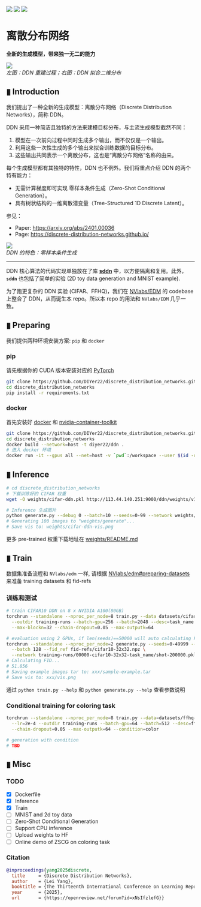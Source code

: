 <a href="https://discrete-distribution-networks.github.io/"><img src="https://img.shields.io/static/v1?label=Page&message=github.io&color=blue"></a>
<a href="https://arxiv.org/abs/2401.00036"><img src="https://img.shields.io/badge/arXiv-2401.00036-b31b1b.svg"></a>
<a href="https://openreview.net/forum?id=xNsIfzlefG"><img src="https://img.shields.io/badge/Accepted-ICLR%202025-brightgreen.svg"></a>

<!-- <a href="https://creativecommons.org/licenses/by-nc-sa/4.0/"><img src="https://img.shields.io/badge/License-CC%20BY--NC--SA%204.0-lightgrey.svg"></a> -->

<!-- <a href="https://huggingface.co/spaces/"><img src="https://img.shields.io/badge/%F0%9F%A4%97%20Hugging%20Face-Spaces-blue)"></a> -->

# 离散分布网络
**全新的生成模型，带来独一无二的能力**

![](https://discrete-distribution-networks.github.io/img_for_other_repo/ddn-header-cn.png)  
*左图：DDN 重建过程；右图：DDN 拟合二维分布*

## ▮ Introduction
我们提出了一种全新的生成模型：离散分布网络（Discrete Distribution Networks），简称 DDN。

DDN 采用一种简洁且独特的方法来建模目标分布，与主流生成模型截然不同：
1. 模型在一次前向过程中同时生成多个输出，而不仅仅是一个输出。
2. 利用这些一次性生成的多个输出来拟合训练数据的目标分布。
3. 这些输出共同表示一个离散分布，这也是“离散分布网络”名称的由来。

每个生成模型都有其独特的特性，DDN 也不例外。我们将重点介绍 DDN 的两个特有能力：
- 无需计算梯度即可实现 零样本条件生成（Zero-Shot Conditional Generation）。
- 具有树状结构的一维离散潜变量（Tree-Structured 1D Discrete Latent）。

参见：
- Paper: https://arxiv.org/abs/2401.00036  
- Page: https://discrete-distribution-networks.github.io/


![](https://discrete-distribution-networks.github.io/img/zscg.png)  
*DDN 的特色：零样本条件生成*

---

DDN 核心算法的代码实现单独放在了库 [**sddn**](https://github.com/diyer22/sddn) 中，以方便隔离和复用。此外，**`sddn`** 也包括了简单的实验 (2D toy data generation and MNIST example).

为了跑更复杂的 DDN 实验 (CIFAR、FFHQ)，我们在 [NVlabs/EDM](https://github.com/NVlabs/edm) 的 codebase 上整合了 DDN，从而诞生本 repo。所以本 repo 的用法和 `NVlabs/EDM` 几乎一致。


## ▮ Preparing
我们提供两种环境安装方案: `pip` 和 `docker`

### pip
请先根据你的 CUDA 版本安装对应的 [PyTorch](https://pytorch.org/get-started/locally/)
```bash
git clone https://github.com/DIYer22/discrete_distribution_networks.git
cd discrete_distribution_networks
pip install -r requirements.txt
```

### docker
首先安装好 [docker](https://docs.docker.com/get-started/) 和 [nvidia-container-toolkit](https://docs.nvidia.com/datacenter/cloud-native/container-toolkit/latest/install-guide.html)
```bash
git clone https://github.com/DIYer22/discrete_distribution_networks.git
cd discrete_distribution_networks
docker build --network=host -t diyer22/ddn .
# 进入 docker 环境
docker run -it --gpus all --net=host -v `pwd`:/workspace --user $(id -u):$(id -g) diyer22/ddn bash
```


## ▮ Inference
```bash
# cd discrete_distribution_networks
# 下载训练好的 CIFAR 权重
wget -O weights/cifar-ddn.pkl http://113.44.140.251:9000/ddn/weights/v15-00035-cifar10-32x32-cifar_blockn32_outputk64_chain.dropout0.05_fp32_goon.v15.22-shot-087808.pkl

# Inference 生成图片
python generate.py --debug 0 --batch=10 --seeds=0-99 --network weights/cifar-ddn.pkl
# Generating 100 images to "weights/generate"...
# Save vis to: weights/cifar-ddn-vis.png
```
更多 pre-trained 权重下载地址在 [weights/README.md](weights/README.md)


## ▮ Train
数据集准备流程和 `NVlabs/edm` 一样, 请根据 [NVlabs/edm#preparing-datasets](https://github.com/NVlabs/edm?tab=readme-ov-file#preparing-datasets) 来准备 training datasets 和 fid-refs

### 训练和测试
```bash
# train CIFAR10 DDN on 8 x NVIDIA A100(80GB)
torchrun --standalone --nproc_per_node=8 train.py --data datasets/cifar10-32x32.zip \
  --outdir training-runs --batch-gpu=256 --batch=2048 --desc=task_name \
  --max-blockn=32 --chain-dropout=0.05 --max-outputk=64

# evaluation using 2 GPUs, if len(seeds)==50000 will auto calculating FID.
torchrun --standalone --nproc_per_node=2 generate.py --seeds=0-49999 --subdirs \
  --batch 128 --fid_ref fid-refs/cifar10-32x32.npz \
  --network training-runs/00000-cifar10-32x32-task_name/shot-200000.pkl
# Calculating FID...
# 51.856
# Saving example images tar to: xxx/sample-example.tar
# Save vis to: xxx/vis.png
```
通过 `python train.py --help` 和 `python generate.py --help` 查看参数说明

### Conditional training for coloring task
```bash
torchrun --standalone --nproc_per_node=8 train.py --data=datasets/ffhq-256x256.zip \
  --lr=2e-4 --outdir training-runs --batch-gpu=64 --batch=512 --desc=ffhq256_cond.color \
  --chain-dropout=0.05 --max-outputk=64 --condition=color

# generation with condition
# TBD
```

## ▮ Misc
### TODO
- [x] Dockerfile
- [x] Inference
- [x] Train
- [ ] MNIST and 2d toy data
- [ ] Zero-Shot Conditional Generation
- [ ] Support CPU inference
- [ ] Upload weights to HF
- [ ] Online demo of ZSCG on coloring task
### Citation
```bibtex
@inproceedings{yang2025discrete,
  title     = {Discrete Distribution Networks},
  author    = {Lei Yang},
  booktitle = {The Thirteenth International Conference on Learning Representations},
  year      = {2025},
  url       = {https://openreview.net/forum?id=xNsIfzlefG}}
```

